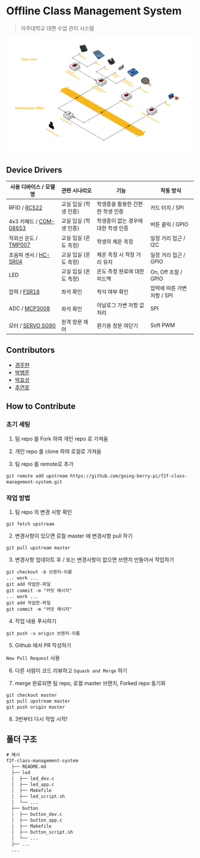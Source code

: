 # Offline Class Management System

> 아주대학교 대면 수업 관리 시스템

![system structure](/images/system-structure.png)

## Device Drivers

| 사용 디바이스 / 모델명                                                                                                                                                                  | 관련 시나리오         | 기능                                | 작동 방식                   |
| --------------------------------------------------------------------------------------------------------------------------------------------------------------------------------------- | --------------------- | ----------------------------------- | --------------------------- |
| RFID / [RC522](http://mechasolution.com/shop/goods/goods_view.php?goodsno=866&category=)                                                                                                | 교실 입실 (학생 인증) | 학생증을 활용한 간편한 학생 인증    | 카드 터치 / SPI             |
| 4x3 키패드 / [COM-08653](http://mechasolution.com/shop/goods/goods_view.php?goodsno=2323&category=)                                                                                     | 교실 입실 (학생 인증) | 학생증이 없는 경우에 대한 학생 인증 | 버튼 클릭 / GPIO            |
| 적외선 온도 / [TMP007](http://vctec.co.kr/front/php/product.php?product_no=5154&NaPm=ct%3Dkc4tb77d%7Cci%3Dcheckout%7Ctr%3Dppc%7Ctrx%3D%7Chk%3D4b518817bcd276091c7a8abe5ee8965178db27ce) | 교실 입실 (온도 측정) | 학생의 체온 측정                    | 일정 거리 접근 / I2C        |
| 초음파 센서 / [HC-SR04](http://mechasolution.com/shop/goods/goods_view.php?goodsno=539636&category=)                                                                                    | 교실 입실 (온도 측정) | 체온 측정 시 적정 거리 유지         | 일정 거리 접근 / GPIO       |
| LED                                                                                                                                                                                     | 교실 입실 (온도 측정) | 온도 측정 완료에 대한 피드백        | On, Off 조절 / GPIO         |
| 압력 / [FSR18](http://mechasolution.com/shop/goods/goods_view.php?goodsno=1300&category=)                                                                                               | 좌석 확인             | 착석 여부 확인                      | 압력에 따른 가변 저항 / SPI |
| ADC / [MCP3008](http://mechasolution.com/shop/goods/goods_view.php?goodsno=8067&category=)                                                                                              | 좌석 확인             | 아날로그 가변 저항 값 처리          | SPI                         |
| 모터 / [SERVO SG90](http://mechasolution.com/shop/goods/goods_view.php?goodsno=587413&category=)                                                                                        | 원격 창문 제어        | 환기용 창문 여닫기                  | Soft PWM                    |

## Contributors

- [경주현](https://github.com/kkjhh0207)
- [박병준](https://github.com/nike0717)
- [박효성](https://github.com/HyoSungP)
- [추연호](https://github.com/younho9)

## How to Contribute

### 초기 세팅

1. 팀 repo 를 Fork 하여 개인 repo 로 가져옴

2. 개인 repo 를 clone 하여 로컬로 가져옴

3. 팀 repo 를 remote로 추가

```
git remote add upstream https://github.com/going-berry-pi/f2f-class-management-system.git
```

### 작업 방법

1. 팀 repo 의 변경 사항 확인

```
git fetch upstream
```

2. 변경사항이 있으면 로컬 master 에 변경사항 pull 하기

```
git pull upstream master
```

3. 변경사항 업데이트 후 / 또는 변경사항이 없으면 브랜치 만들어서 작업하기

```
git checkout -b 브랜치-이름
... work ...
git add 작업한-파일
git commit -m "커밋 메시지"
... work ...
git add 작업한-파일
git commit -m "커밋 메시지"
```

4. 작업 내용 푸시하기

```
git push -u origin 브랜치-이름
```

5. Github 에서 PR 작성하기

`New Pull Request` 사용

6. 다른 사람이 코드 리뷰하고 `Squash and Merge` 하기

7. merge 완료되면 팀 repo, 로컬 master 브랜치, Forked repo 동기화

```
git checkout master
git pull upstream master
git push origin master
```

8. 3번부터 다시 작업 시작!

## 폴더 구조

```
# 예시
f2f-class-management-system
  ├── README.md
  ├── led
  │  ├── led_dev.c
  │  ├── led_app.c
  │  ├── Makefile
  │  ├── led_script.sh
  │  └── ...
  ├── button
  │  ├── button_dev.c
  │  ├── button_app.c
  │  ├── Makefile
  │  ├── button_script.sh
  │  └── ...
  ├── ...
  ...
```
